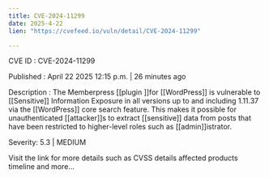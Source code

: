 ```yaml
---
title: CVE-2024-11299
date: 2025-4-22
lien: "https://cvefeed.io/vuln/detail/CVE-2024-11299"

---
```


CVE ID : CVE-2024-11299

Published :  April 22
2025
12:15 p.m. | 26 minutes ago

Description : The Memberpress [[plugin ]]for [[WordPress]] is vulnerable to [[Sensitive]] Information Exposure in all versions up to
and including
1.11.37 via the [[WordPress]] core search feature. This makes it possible for unauthenticated [[attacker]]s to extract [[sensitive]] data from posts that have been restricted to higher-level roles such as [[admin]]istrator.

Severity: 5.3 | MEDIUM

Visit the link for more details
such as CVSS details
affected products
timeline
and more...

